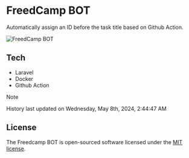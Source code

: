 # FreedCamp BOT

Automatically assign an ID before the task title based on Github Action.

![FreedCamp BOT](https://repository-images.githubusercontent.com/737932867/7d34798b-2680-471c-b089-a78a718d3d6a)

## Tech

- Laravel
- Docker
- Github Action

> [!NOTE]  
> History last updated on Wednesday, May 8th, 2024, 2:44:47 AM

## License

The Freedcamp BOT is open-sourced software licensed under the [MIT license](https://opensource.org/licenses/MIT).
